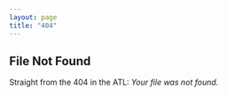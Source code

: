 ```yaml
---
layout: page
title: "404"
---
```

## File Not Found

Straight from the 404 in the ATL: *Your file was not found.*
